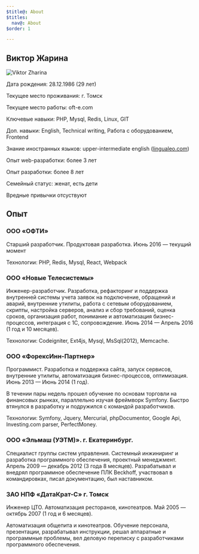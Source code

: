 ```yaml
---
$title@: About
$titles:
  nav@: About
$order: 1

---
```

## Виктор Жарина</h2>
![Viktor Zharina](/static/images/viktorzharina.jpg)

Дата рождения: 28.12.1986 (29 лет)

Текущее место проживания: г. Томск

Текущее место работы: oft-e.com

Ключевые навыки: PHP, Mysql, Redis, Linux, GIT

Доп. навыки: English, Technical writing, Работа с оборудованием, Frontend

Знание иностранных языков: upper-intermediate english ([lingualeo.com](http://lingualeo.com/ru/ref/8ap8nd))

Опыт web-разработки: более 3 лет

Опыт разработки: более 8 лет

Семейный статус: женат, есть дети

Вредные привычки отсуствуют

## Опыт
### ООО «ОФТИ»

Старший разработчик. Продуктовая разработка. Июнь 2016 — текущий момент

Технологии: PHP, Redis, Mysql, React, Webpack

### ООО «Новые Телесистемы»

Инженер-разработчик. Разработка, рефакторинг и поддержка внутренней системы учета заявок на подключение, обращений и аварий, внутренние утилиты, работа с сетевым оборудованием, скрипты, настройка серверов, анализ и сбор требований, оценка сроков, организация работ, понимание и автоматизация бизнес-процессов, интеграция с 1С, сопровождение. Июнь 2014 — Апрель 2016 (1 год и 10 месяцев).

Технологии: Codeigniter, Ext4js, Mysql, MsSql(2012), Memcache.


### ООО «ФорексИнн-Партнер»

Программист. Разработка и поддержка сайта, запуск сервисов, внутренние утилиты, автоматизация бизнес-процессов, оптимизация. Июнь 2013 — Июнь 2014 (1 год).

В течении пары недель прошел обучение по основам торговли на финансовых рынках, параллельно изучая фреймворк Symfony. Быстро втянулся в разработку и подружился с командой разработчиков.

Технологии: Symfony, Jquery, Mercurial, phpDocumentor, Google Api, Investing.com parser, PerfectMoney.

### ООО «Эльмаш (УЭТМ)». г. Екатеринбург.

Специалист группы систем управления. Системный инжиниринг и разработка программного обеспечения, проектный менеджмент. Апрель 2009 — декабрь 2012 (3 года 8 месяцев).
Разрабатывал и внедрял программное обеспечение ПЛК Beckhoff, участвовал в командировках, писал документацию, был наставником.

### ЗАО НПФ «ДатаКрат-С» г. Томск

Инженер ЦТО. Автоматизация ресторанов, кинотеатров. Май 2005 — октябрь 2007 (1 год и 6 месяцев).

Автоматизация общепита и кинотеатров. Обучение персонала, презентации, разрабатывал инструкции, решал аппаратные и программные проблемы, вел деловую переписку с разработчиками программного обеспечения.